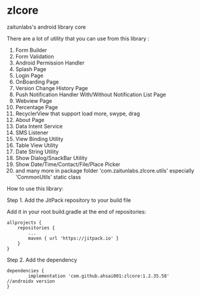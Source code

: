 # zlcore
zaitunlabs's android library core

There are a lot of utility that you can use from this library :
1. Form Builder
2. Form Validation
3. Android Permission Handler
4. Splash Page
5. Login Page
6. OnBoarding Page
7. Version Change History Page
8. Push Notification Handler With/Without Notification List Page
9. Webview Page
10. Percentage Page
11. RecyclerView that support load more, swype, drag
12. About Page
13. Data Intent Service
14. SMS Listener
15. View Binding Utility
16. Table View Utility
17. Date String Utility
18. Show Dialog/SnackBar Utility
19. Show Date/Time/Contact/File/Place Picker
20. and many more in package folder 'com.zaitunlabs.zlcore.utils' especially 'CommonUtils' static class






How to use this library:

Step 1. Add the JitPack repository to your build file

Add it in your root build.gradle at the end of repositories:

	allprojects {
		repositories {
			...
			maven { url 'https://jitpack.io' }
		}
	}

Step 2. Add the dependency

	dependencies {
	        implementation 'com.github.ahsai001:zlcore:1.2.35.58' //androidx version
	}
